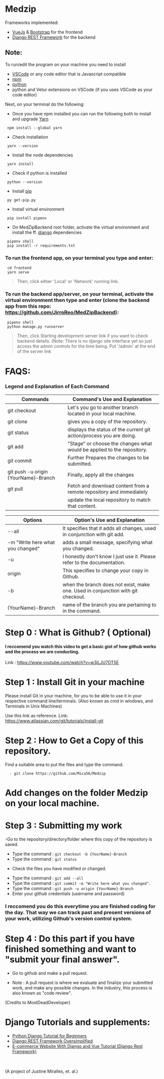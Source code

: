 # Medzip
Frameworks implemented:</br>
- [VueJs](https://vuejs.org/) & [Bootstrap](https://getbootstrap.com/docs/5.1/getting-started/introduction/) for the frontend
- [Django REST Framework](https://www.django-rest-framework.org/) for the backend

## Note:
To run/edit the program on your machine you need to install</br>
- [VSCode](https://code.visualstudio.com/) or any code editor that is Javascript compatible
- [npm](https://nodejs.org/en/)
- [python](https://www.python.org/downloads/)
- python and Vetur extensions on VSCode (if you uses VSCode as your code editor)

Next, on your terminal do the following:</br>
- Once you have npm installed you can run the following both to install and upgrade [Yarn](https://classic.yarnpkg.com/en/)
```
 npm install --global yarn
```
- Check installation</br>
```
 yarn --version
```
- Install the node dependencies</br>
```
 yarn install
```
- Check if python is installed</br>
```
 python --version
```
- Install [pip](https://pip.pypa.io/en/stable/installation/)</br>
```
 py get-pip.py
```
- Install virtual environment</br>
```
 pip install pipenv
```
- On MedZipBackend root folder, activate the virtual environment and install the ff. [django](https://docs.djangoproject.com/en/4.0/) dependencies</br>
```
 pipenv shell
 pip install -r requirements.txt
```
### To run the frontend app, on your terminal you type and enter:</br>
```
 cd frontend
 yarn serve
```
> Then, click either 'Local' or 'Network' running link.</br>
### To run the backend app/server, on your terminal, activate the virtual environment then type and enter (clone the backend app from this repo: https://github.com/JirroReo/MedZipBackend):</br>
```
 pipenv shell
 python manage.py runserver
```
> Then, click Starting development server link if you want to check backend details. (Note: There is no django site interface yet so just access the admin controls for the time being. Put '/admin' at the end of the server link</br>

# FAQS:

### Legend and Explanation of Each Command

| Commands                                     | Command's Use and Explanation                                         |
|----------------------------------------------|-----------------------------------------------------------------------|
| git checkout                                 | Let's you go to another branch located in your local machine.         |           
| git clone                                    | gives you a copy of the repository.                                   |
| git status                                   | displays the status of the current git action/process you are doing.  |
| git add                                      | "Stage" or choose the changes what would be applied to the repository.|
| git commit                                   |  Further Prepares the changes to be submitted.                        |    
| git push -u origin {YourName}-Branch         | Finally, apply all the changes                                        |           
| git pull                                     | Fetch and download content from a remote repository and immediately   |
|                                              |   update the local repository to match that content.                  |

| Options                             | Option's Use and Explanation                                                     |
|-------------------------------------|----------------------------------------------------------------------------------|
| --all                               | It specifies that it adds all changes, used in conjunction with git add.         |
| -m "Write here what you changed"    | adds a small message, specifying what you changed.                               |
| -u                                  | I honestly don't know I just use it. Please refer to the documentation.          |
| origin                              | This specifies to change your copy in Github.                                    |
| -b                                  | when the branch does not exist, make one. Used in conjunction with git checkout. |
| {YourName}-Branch                   | name of the branch you are pertaining to in the command.                         |


# Step 0 : What is Github?  ( Optional)

#### I reccomend you watch this video to get a basic gist of how github works and the process we are conducting.
Link : https://www.youtube.com/watch?v=w3jLJU7DT5E

# Step 1 : Install Git in your machine

Please install Git in your machine, for you to be able to use it in your respective command line/terminals. (Also known as cmd in windows, and Terminals in Unix Machines)

Use this link as reference.
Link: https://www.atlassian.com/git/tutorials/install-git

# Step 2 :  How to Get a Copy of this repository.

Find a suitable area to put the files and type the command. 
```
  - git clone https://github.com/Mica56/Medzip
```
# Add changes on the folder Medzip on your local machine.

# Step 3 : Submitting my work

-Go to the repository/directory/folder where this copy of the repository is saved.
- Type the command : ```git checkout -b {YourName}-Branch```
- Type the command : ```git status```
 * Check the files you have modified or changed.
 - Type the command : ```git add --all```
- Type the command : ```git commit -m "Write here what you changed".```
- Type the command : ```git push -u origin {YourName}-Branch```
- Enter your github credentials (username and password)

### I reccomend you do this everytime you are finished coding for the day. That way we can track past and present versions of your work, utilizing Github's version control system.

# Step 4 : Do this part if you have finished something and want to "submit your final answer".
- Go to github and make a pull request. 

-  Note : A pull request is where we evaluate and finalize your submitted work, and make any possible changes. In the industry, this process is also known as "code review".

(Credits to MostDeadDeveloper)

# Django Tutorials and supplements:
- [Python Django Tutorial for Beginners](https://www.youtube.com/watch?v=rHux0gMZ3Eg&t=755s)
- [Django REST Framework Oversimplified](https://www.youtube.com/watch?v=cJveiktaOSQ)
- [E-commerce Website With Django and Vue Tutorial (Django Rest Framework)](https://www.youtube.com/watch?v=Yg5zkd9nm6w)

</br></br> (A project of Justine Miralles,  et. al.)
